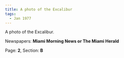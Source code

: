 ```yaml
---  
title: A photo of the Excalibur  
tags:  
  - Jan 1977  
---  
```

  
A photo of the Excalibur.  
  
Newspapers: **Miami Morning News or The Miami Herald**  
  
Page: **2**, Section: **B** 
